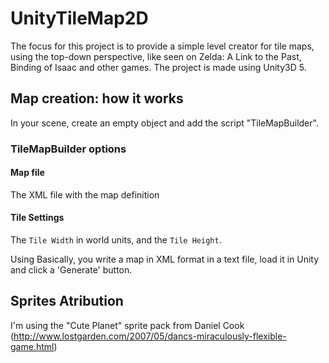 # UnityTileMap2D
The focus for this project is to provide a simple level creator for tile maps, using the top-down perspective, like seen on Zelda: A Link to the Past, Binding of Isaac and other games. The project is made using Unity3D 5.

## Map creation: how it works
In your scene, create an empty object and add the script "TileMapBuilder".

### TileMapBuilder options

#### Map file
The XML file with the map definition

#### Tile Settings
The `Tile Width` in world units, and the `Tile Height`.

Using Basically, you write a map in XML format in a text file, load it in Unity and click a 'Generate' button.

## Sprites Atribution
I'm using the "Cute Planet" sprite pack from Daniel Cook (http://www.lostgarden.com/2007/05/dancs-miraculously-flexible-game.html)

